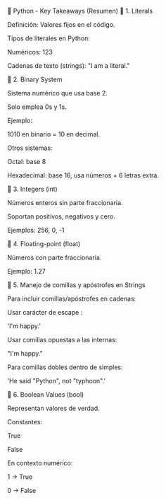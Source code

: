 📘 Python - Key Takeaways (Resumen)
🔹 1. Literals

Definición: Valores fijos en el código.

Tipos de literales en Python:

Numéricos: 123

Cadenas de texto (strings): "I am a literal."

🔹 2. Binary System

Sistema numérico que usa base 2.

Solo emplea 0s y 1s.

Ejemplo:

1010 en binario = 10 en decimal.

Otros sistemas:

Octal: base 8

Hexadecimal: base 16, usa números + 6 letras extra.

🔹 3. Integers (int)

Números enteros sin parte fraccionaria.

Soportan positivos, negativos y cero.

Ejemplos: 256, 0, -1

🔹 4. Floating-point (float)

Números con parte fraccionaria.

Ejemplo: 1.27

🔹 5. Manejo de comillas y apóstrofes en Strings

Para incluir comillas/apóstrofes en cadenas:

Usar carácter de escape \:

'I\'m happy.'


Usar comillas opuestas a las internas:

"I'm happy."


Para comillas dobles dentro de simples:

'He said "Python", not "typhoon".'

🔹 6. Boolean Values (bool)

Representan valores de verdad.

Constantes:

True

False

En contexto numérico:

1 → True

0 → False
